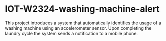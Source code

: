 # IOT-W2324-washing-machine-alert
This project introduces a system that automatically identifies the usage of a washing machine using an accelerometer sensor. Upon completing the laundry cycle the system sends a notification to a mobile phone. 
